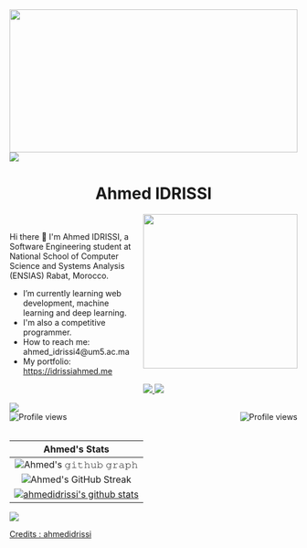 <img src="https://wallpapers.com/images/hd/programming-hd-nutnj7cgiprbs1j2.jpg" width="100%" height="250px">
<img src="https://user-images.githubusercontent.com/73097560/115834477-dbab4500-a447-11eb-908a-139a6edaec5c.gif">

<h1 align="center">
  <b>Ahmed IDRISSI</b>
</h1>

<picture>
<img align="right" src="https://media.giphy.com/media/QvpqTCiEcwtvx6wwJK/giphy.gif" width="270" height="270" frameborder="0" class="giphy-embed" allowfullscreen="">
</picture>
<br>

<p align="left">
Hi there 👋 I'm Ahmed IDRISSI, a Software Engineering student at National School of Computer Science and Systems Analysis (ENSIAS) Rabat, Morocco.
<ul>
  <li>I’m currently learning web development, machine learning and deep learning.</li>
  <li>I'm also a competitive programmer.</li>
  <li>How to reach me: ahmed_idrissi4@um5.ac.ma</li>
  <li>My portfolio: <a href="https://idrissiahmed.me">https://idrissiahmed.me</a></li>
</ul>

<div align="center">
  <a href="https://www.linkedin.com/in/ahmed-idrissi-87508a249/" target="_blank">
    <img src="https://img.shields.io/badge/LinkedIn-0077B5?style=for-the-badge&logo=linkedin&logoColor=white" />
  </a>
  <a href="https://twitter.com/ahmedIdr02" target="_blank">
    <img src="https://img.shields.io/badge/Twitter-0077B5?style=for-the-badge&logo=twitter&logoColor=white" />
  </a>
</div>
</p>


<img src="https://user-images.githubusercontent.com/73097560/115834477-dbab4500-a447-11eb-908a-139a6edaec5c.gif">
<div>
<a href="https://idrissiahmed.me"><img src="https://img.shields.io/badge/Portfolio-idrissiahmed.me-blue" alt="Profile views" align='left'/></a> 
<a href="https://github.com/ahmedidrissi"><img src="https://gpvc.arturio.dev/ahmedidrissi" alt="Profile views" align='right'/></a>
</div>
<br>
<br>

<div align="center">

|                                                                     Ahmed's Stats                                                                     |
|:------------------------------------------------------------------------------------------------------------------------------------------------------:|
| ![Ahmed's 𝚐𝚒𝚝𝚑𝚞𝚋 𝚐𝚛𝚊𝚙𝚑](https://github-readme-activity-graph.cyclic.app/graph?username=ahmedidrissi&count_private=true&theme=github-dark&hide_border=true&area=true) |
| ![Ahmed's GitHub Streak](https://github-readme-streak-stats.herokuapp.com/?user=ahmedidrissi&count_private=true&theme=github_dark)                    |
| [![ahmedidrissi's github stats](https://github-readme-stats.vercel.app/api?username=ahmedidrissi&count_private=true&show_icons=true&theme=github_dark)](https://github.com/ahmedidrissi/)              | 
</div>
<img src="https://user-images.githubusercontent.com/73097560/115834477-dbab4500-a447-11eb-908a-139a6edaec5c.gif">

[Credits : ahmedidrissi](https://github.com/ahmedidrissi)
